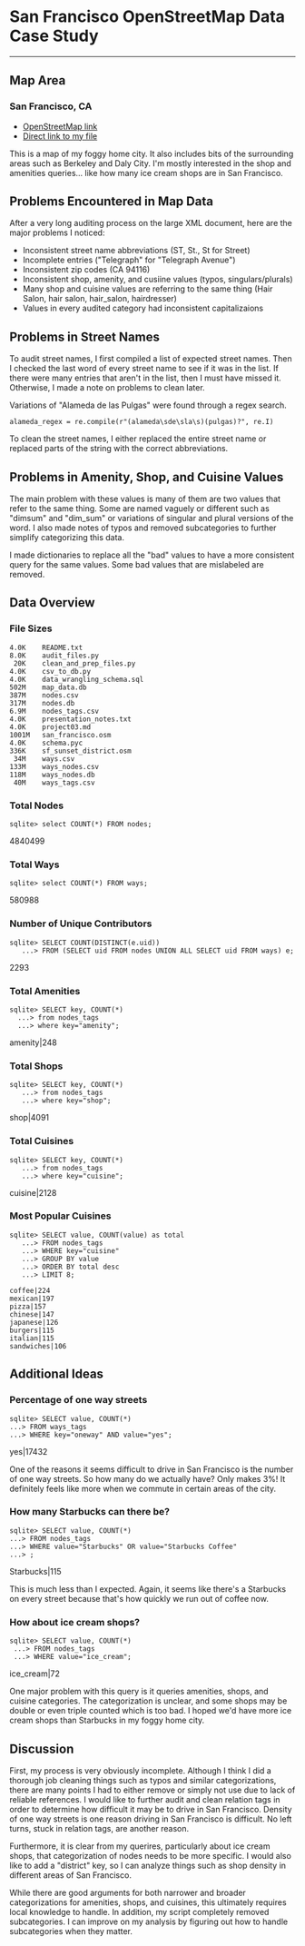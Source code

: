 # San Francisco OpenStreetMap Data Case Study
---
## Map Area
### San Francisco, CA
  * [OpenStreetMap link](https://www.openstreetmap.org/relation/111968)
  * [Direct link to my file](https://drive.google.com/open?id=0B2BGHnr9cnONSEJYd3FTSEQ2TU0)

This is a map of my foggy home city. It also includes bits of the surrounding areas such as Berkeley and Daly City. I'm mostly interested in the shop and amenities queries... like how many ice cream shops are in San Francisco.

## Problems Encountered in Map Data
After a very long auditing process on the large XML document, here are the major problems I noticed:
  * Inconsistent street name abbreviations (ST, St., St for Street)
  * Incomplete entries ("Telegraph" for "Telegraph Avenue")
  * Inconsistent zip codes (CA 94116)
  * Inconsistent shop, amenity, and cusiine values (typos, singulars/plurals)
  * Many shop and cuisine values are referring to the same thing (Hair Salon, hair salon, hair_salon, hairdresser)
  * Values in every audited category had inconsistent capitalizaions 

## Problems in Street Names
To audit street names, I first compiled a list of expected street names. Then I checked the last word of every street name to see if it was in the list. If there were many entries that aren't in the list, then I must have missed it. Otherwise, I made a note on problems to clean later. 

Variations of "Alameda de las Pulgas" were found through a regex search.

```alameda_regex = re.compile(r"(alameda\sde\sla\s)(pulgas)?", re.I)```

To clean the street names, I either replaced the entire street name or replaced parts of the string with the correct abbreviations.

## Problems in Amenity, Shop, and Cuisine Values
The main problem with these values is many of them are two values that refer to the same thing. Some are named vaguely or different such as "dimsum" and "dim_sum" or variations of singular and plural versions of the word. I also made notes of typos and removed subcategories to further simplify categorizing this data.

I made dictionaries to replace all the "bad" values to have a more consistent query for the same values. Some bad values that are mislabeled are removed.

## Data Overview 

### File Sizes
```
4.0K	README.txt
8.0K	audit_files.py
 20K	clean_and_prep_files.py
4.0K	csv_to_db.py
4.0K	data_wrangling_schema.sql
502M	map_data.db
387M	nodes.csv
317M	nodes.db
6.9M	nodes_tags.csv
4.0K	presentation_notes.txt
4.0K	project03.md
1001M	san_francisco.osm
4.0K	schema.pyc
336K	sf_sunset_district.osm
 34M	ways.csv
133M	ways_nodes.csv
118M	ways_nodes.db
 40M	ways_tags.csv
 ```

### Total Nodes
```
sqlite> select COUNT(*) FROM nodes;
```
4840499

### Total Ways
```
sqlite> select COUNT(*) FROM ways;
```
580988

### Number of Unique Contributors
```
sqlite> SELECT COUNT(DISTINCT(e.uid))
   ...> FROM (SELECT uid FROM nodes UNION ALL SELECT uid FROM ways) e;
 ```
 2293

 ### Total Amenities
 ```
 sqlite> SELECT key, COUNT(*)
   ...> from nodes_tags
   ...> where key="amenity";
 ```
amenity|248

### Total Shops
```
sqlite> SELECT key, COUNT(*)
   ...> from nodes_tags
   ...> where key="shop";
```
shop|4091

### Total Cuisines
```
sqlite> SELECT key, COUNT(*)
   ...> from nodes_tags
   ...> where key="cuisine";
```
cuisine|2128

### Most Popular Cuisines
```
sqlite> SELECT value, COUNT(value) as total
   ...> FROM nodes_tags
   ...> WHERE key="cuisine"
   ...> GROUP BY value
   ...> ORDER BY total desc
   ...> LIMIT 8;
```
```
coffee|224
mexican|197
pizza|157
chinese|147
japanese|126
burgers|115
italian|115
sandwiches|106
```

## Additional Ideas
### Percentage of one way streets

```
sqlite> SELECT value, COUNT(*)
...> FROM ways_tags
...> WHERE key="oneway" AND value="yes";
```
yes|17432

One of the reasons it seems difficult to drive in San Francisco is the number of one way streets. So how many do we actually have? Only makes 3%! It definitely feels like more when we commute in certain areas of the city. 

### How many Starbucks can there be?
```
sqlite> SELECT value, COUNT(*)
...> FROM nodes_tags
...> WHERE value="Starbucks" OR value="Starbucks Coffee"
...> ;
```
Starbucks|115

This is much less than I expected. Again, it seems like there's a Starbucks on every street because that's how quickly we run out of coffee now. 

### How about ice cream shops?
```
sqlite> SELECT value, COUNT(*)
 ...> FROM nodes_tags
 ...> WHERE value="ice_cream";
 ```
ice_cream|72

One major problem with this query is it queries amenities, shops, and cuisine categories. The categorization is unclear, and some shops may be double or even triple counted which is too bad. I hoped we'd have more ice cream shops than Starbucks in my foggy home city.

## Discussion

First, my process is very obviously incomplete. Although I think I did a thorough job cleaning things such as typos and similar categorizations, there are many points I had to either remove or simply not use due to lack of reliable references. I would like to further audit and clean relation tags in order to determine how difficult it may be to drive in San Francisco. Density of one way streets is one reason driving in San Francisco is difficult. No left turns, stuck in relation tags, are another reason. 

Furthermore, it is clear from my querires, particularly about ice cream shops, that categorization of nodes needs to be more specific. I would also like to add a "district" key, so I can analyze things such as shop density in different areas of San Francisco.

While there are good arguments for both narrower and broader categorizations for amenities, shops, and cuisines, this ultimately requires local knowledge to handle. In addition, my script completely removed subcategories. I can improve on my analysis by figuring out how to handle subcategories when they matter.